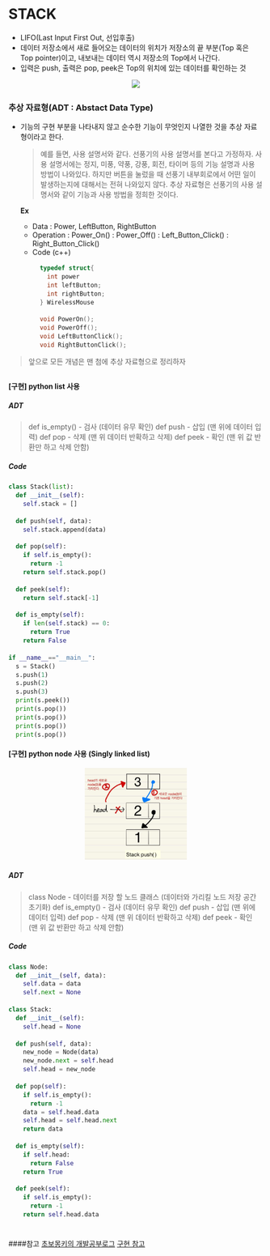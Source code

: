 # STACK
- LIFO(Last Input First Out, 선입후출)
- 데이터 저장소에서 새로 들어오는 데이터의 위치가 저장소의 끝 부분(Top 혹은 Top pointer)이고, 내보내는 데이터 역시 저장소의 Top에서 나간다.   
- 입력은 push, 출력은 pop, peek은 Top의 위치에 있는 데이터를 확인하는 것
<center><img src=https://wayhome25.github.io/assets/post-img/cs/stack.jpg width=40%></center>

### 추상 자료형(ADT : Abstact Data Type)
- 기능의 구현 부분을 나타내지 않고 순수한 기능이 무엇인지 나열한 것을 추상 자료형이라고 한다.
  > 예를 들면, 사용 설명서와 같다.
  선풍기의 사용 설명서를 본다고 가정하자. 사용 설명서에는 정지, 미풍, 약풍, 강풍, 회전, 타이머 등의 기능 설명과 사용 방법이 나와있다.
  하지만 버튼을 눌렀을 때 선풍기 내부회로에서 어떤 일이 발생하는지에 대해서는 전혀 나와있지 않다.
  추상 자료형은 선풍기의 사용 설명서와 같이 기능과 사용 방법을 정희한 것이다.

  **Ex**
  - Data
    : Power, LeftButton, RightButton
  - Operation
    : Power_On()
    : Power_Off()
    : Left_Button_Click()
    : Right_Button_Click()
  - Code (c++)
    ```c++
      typedef struct{
        int power
        int leftButton;
        int rightButton;
      } WirelessMouse

      void PowerOn();
      void PowerOff();
      void LeftButtonClick();
      void RightButtonClick();
    ```
> 앞으로 모든 개념은 맨 첨에 추상 자료형으로 정리하자   
##
#### [구현] python list 사용

##### ADT
>def is_empty() - 검사 (데이터 유무 확인)
def push - 삽입 (맨 위에 데이터 입력)
def pop - 삭제 (맨 위 데이터 반확하고 삭제)
def peek - 확인 (맨 위 값 반환만 하고 삭제 안함)

##### Code
```python
class Stack(list):
  def __init__(self):
    self.stack = []

  def push(self, data):
    self.stack.append(data)

  def pop(self):
    if self.is_empty():
      return -1
    return self.stack.pop()

  def peek(self):
    return self.stack[-1]

  def is_empty(self):
    if len(self.stack) == 0:
      return True
    return False

if __name__=="__main__":
  s = Stack()
  s.push(1)
  s.push(2)
  s.push(3)
  print(s.peek())
  print(s.pop())
  print(s.pop())
  print(s.pop())
  print(s.pop())
```
#### [구현] python node 사용 (Singly linked list)

<center><img src=https://github.com/thekim9304/Algorithm_Study/blob/master/img/SinglyLinkedList.JPG?raw=true width=40%></center>

##### ADT
>class Node - 데이터를 저장 할 노드 클래스 (데이터와 가리킬 노드 저장 공간 초기화)
def is_empty() - 검사 (데이터 유무 확인)
def push - 삽입 (맨 위에 데이터 입력)
def pop - 삭제 (맨 위 데이터 반확하고 삭제)
def peek - 확인 (맨 위 값 반환만 하고 삭제 안함)

##### Code
```python
class Node:
  def __init__(self, data):
    self.data = data
    self.next = None

class Stack:
  def __init__(self):
    self.head = None

  def push(self, data):
    new_node = Node(data)
    new_node.next = self.head
    self.head = new_node

  def pop(self):
    if self.is_empty():
      return -1
    data = self.head.data
    self.head = self.head.next
    return data

  def is_empty(self):
    if self.head:
      return False
    return True

  def peek(self):
    if self.is_empty():
      return -1
    return self.head.data
```

#
####참고
[초보몽키의 개발공부로그](https://wayhome25.github.io/cs/2017/04/18/cs-20/)
[구현 참고](https://daimhada.tistory.com/105)
